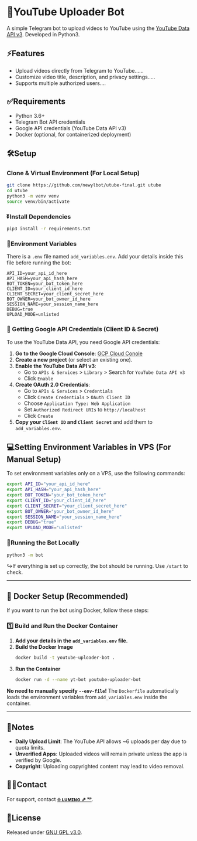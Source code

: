 # 🚀**YouTube Uploader Bot**

A simple Telegram bot to upload videos to YouTube using the [YouTube Data API v3](https://developers.google.com/youtube/v3/). Developed in Python3.

## ⚡Features

- Upload videos directly from Telegram to YouTube......
- Customize video title, description, and privacy settings.....
- Supports multiple authorized users....

## ✅Requirements

- Python 3.6+
- Telegram Bot API credentials
- Google API credentials (YouTube Data API v3)
- Docker (optional, for containerized deployment)

## 🛠Setup

### Clone & Virtual Environment (For Local Setup)

```bash
git clone https://github.com/newylbot/utube-final.git utube
cd utube
python3 -m venv venv
source venv/bin/activate
```

### ⏬Install Dependencies

```bash
pip3 install -r requirements.txt
```

### 📌Environment Variables

There is a `.env` file named `add_variables.env`. Add your details inside this file before running the bot:

```
API_ID=your_api_id_here
API_HASH=your_api_hash_here
BOT_TOKEN=your_bot_token_here
CLIENT_ID=your_client_id_here
CLIENT_SECRET=your_client_secret_here
BOT_OWNER=your_bot_owner_id_here
SESSION_NAME=your_session_name_here
DEBUG=true
UPLOAD_MODE=unlisted
```

### 🔑 Getting Google API Credentials (Client ID & Secret)

To use the YouTube Data API, you need Google API credentials:

1. **Go to the Google Cloud Console**: [GCP Cloud Conole](https://console.developers.google.com)
2. **Create a new project** (or select an existing one).
3. **Enable the YouTube Data API v3**:
   - Go to `APIs & Services` > `Library` > Search for `YouTube Data API v3`
   - Click `Enable`
4. **Create OAuth 2.0 Credentials**:
   - Go to `APIs & Services` > `Credentials`
   - Click `Create Credentials` > `OAuth Client ID`
   - Choose `Application Type: Web Application`
   - Set `Authorized Redirect URIs` to `http://localhost`
   - Click `Create`
5. **Copy your `Client ID` and `Client Secret`** and add them to `add_variables.env`.

## 💻Setting Environment Variables in VPS (For Manual Setup)

To set environment variables only on a VPS, use the following commands:

```bash
export API_ID="your_api_id_here"
export API_HASH="your_api_hash_here"
export BOT_TOKEN="your_bot_token_here"
export CLIENT_ID="your_client_id_here"
export CLIENT_SECRET="your_client_secret_here"
export BOT_OWNER="your_bot_owner_id_here"
export SESSION_NAME="your_session_name_here"
export DEBUG="true"
export UPLOAD_MODE="unlisted"
```

### 🤖Running the Bot Locally

```bash
python3 -m bot
```

↪️If everything is set up correctly, the bot should be running. Use `/start` to check.

---

## 🐳 Docker Setup (Recommended)

If you want to run the bot using Docker, follow these steps:

### **1️⃣ Build and Run the Docker Container**

1. **Add your details in the `add_variables.env` file.**
2. **Build the Docker Image**
   ```bash
   docker build -t youtube-uploader-bot .
   ```
3. **Run the Container**
   ```bash
   docker run -d --name yt-bot youtube-uploader-bot
   ```

**No need to manually specify `--env-file`!**
The `Dockerfile` automatically loads the environment variables from `add_variables.env` inside the container.

---

## 🔔Notes

- **Daily Upload Limit**: The YouTube API allows ~6 uploads per day due to quota limits.
- **Unverified Apps**: Uploaded videos will remain private unless the app is verified by Google.
- **Copyright**: Uploading copyrighted content may lead to video removal.

## 🤙🏻Contact

For support, contact **[๏ ʟᴜᴍɪɴᴏ ⇗ ˣᵖ](https://telegram.dog/itz_lumino)**.

## 🪪License

Released under [GNU GPL v3.0](LICENSE).

